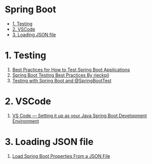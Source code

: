 <h1>Spring Boot</h1>
<!-- TOC -->

- [1. Testing](#1-testing)
- [2. VSCode](#2-vscode)
- [3. Loading JSON file](#3-loading-json-file)

<!-- /TOC -->

# 1. Testing

1. [Best Practices for How to Test Spring Boot Applications](https://tanzu.vmware.com/developer/guides/spring-boot-testing/)
2. [Spring Boot Testing Best Practices By rieckpil](https://rieckpil.de/spring-boot-testing-best-practices/)
3. [Testing with Spring Boot and @SpringBootTest](https://reflectoring.io/spring-boot-test/)

# 2. VSCode

1. [VS Code — Setting it up as your Java Spring Boot Development Environment](https://medium.com/dev-genius/vs-code-setting-it-up-as-your-java-spring-boot-development-environment-6464d86dc3f0)

# 3. Loading JSON file

1. [Load Spring Boot Properties From a JSON File](https://www.baeldung.com/spring-boot-json-properties)